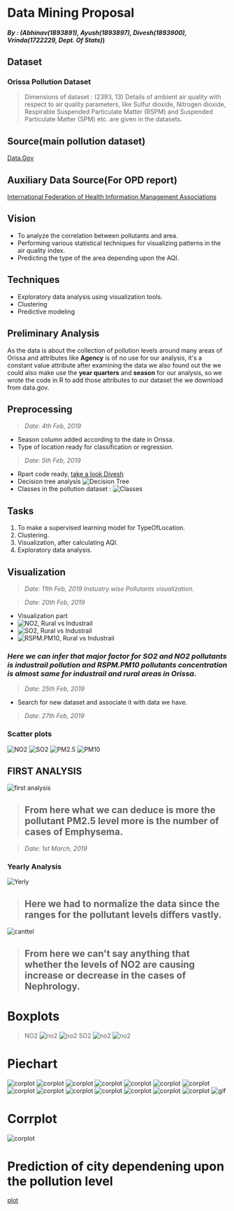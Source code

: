 # Data Mining Proposal
#### _By : (Abhinav(1893891), Ayush(1893897), Divesh(1893900), Vrinda(1722229, Dept. Of Stats)_)
## Dataset
### Orissa Pollution Dataset
> Dimensions of dataset : (2393, 13)
Details of ambient air quality with respect to air quality parameters, like Sulfur dioxide, Nitrogen dioxide, Respirable Suspended Particulate Matter (RSPM) and Suspended Particulate Matter (SPM) etc. are given in the datasets.
## Source(main pollution dataset)
[Data.Gov](https://data.gov.in/node/6284968)
## Auxiliary Data Source(For OPD report)
[International Federation of Health Information Management Associations](http://ifhima.ml)
## Vision
* To analyze the correlation  between pollutants and area.
* Performing various statistical techniques for visualizing patterns in the air quality index.
* Predicting the type of the area depending upon the AQI.
## Techniques
* Exploratory data analysis using visualization tools.
* Clustering
* Predictive modeling
## Preliminary Analysis
As the data is about the collection of pollution levels around many areas of Orissa and attributes like __Agency__ is of no use for our analysis, it's a constant value attribute after examining the data we also found out the we could also make use the __year quarters__ and __season__ for our analysis, so we wrote the code in R to add those attributes to our dataset the we download from data.gov.   
## Preprocessing
> _Date: 4th Feb, 2019_
* Season column added according to the date in Orissa.
* Type of location ready for classification or regression.
> _Date: 5th Feb, 2019_
* Rpart code ready, [take a look Divesh](/rpart.R)
* Decision tree analysis 
![Decision Tree](Rplot.png)
* Classes in the pollution dataset : 
![Classes](/locationType.png)
## Tasks 
1. To make a supervised learning model for TypeOfLocation.
2. Clustering.
3. Visualization, after calculating AQI.
4. Exploratory data analysis.
## Visualization 
> _Date: 11th Feb, 2019 Instustry wise Pollutants visualization._

> _Date: 20th Feb, 2019_
* Visualization part 
* ![NO2, Rural vs Industrail](no2.png)
* ![SO2, Rural vs Industrail](so2.png)
* ![RSPM.PM10, Rural vs Industrail](RSPM.PM10.png)
### _Here we can infer that major factor for SO2 and NO2 pollutants is industrail pollution and RSPM.PM10 pollutants concentration is almost same for industrail and rural areas in Orissa._ 
> _Date: 25th Feb, 2019_
* Search for new dataset and associate it with data we have.
> _Date: 27th Feb, 2019_
### Scatter plots
![NO2](no2_scater_plot.png)
![SO2](SO2_scatter_plot.png)
![PM2.5](pm2.5_scatetr_plot.png)
![PM10](pm10_scatter_plot.png)
## FIRST ANALYSIS
![first analysis](first_analysis.png)
> ## From here what we can deduce is more the pollutant PM2.5 level more is the number of cases of **Emphysema**.


> _Date: 1st March, 2019_
### Yearly Analysis
![Yerly](yearly_pollutant.png)
> ## Here we had to normalize the data since the ranges for the pollutant levels differs vastly.
![canttel](can_not_tell_anything.png)
> ## From here we can't say anything that whether the levels of NO2 are causing increase or decrease in the cases of Nephrology. 

# Boxplots 
> NO2 
![no2](no2_before.png)
![no2](no2_after.png)
> SO2
![no2](so2_before.png)
![no2](no2_after.png)


# Piechart
![corplot](Rplot03.png)
![corplot](Rplot04.png)
![corplot](Rplot05.png)
![corplot](Rplot06.png)
![corplot](Rplot07.png)
![corplot](Rplot08.png)
![corplot](Rplot09.png)
![corplot](Rplot10.png)
![corplot](Rplot11.png)
![corplot](Rplot12.png)
![corplot](Rplot13.png)
![corplot](Rplot14.png)
![corplot](Rplot15.png)
![corplot](Rplot16.png)
![gif](plots_gif.gif)

# Corrplot
![corplot](corplot.png)

# Prediction of city dependening upon the pollution level
[plot](./Rplot18.pdf/)

